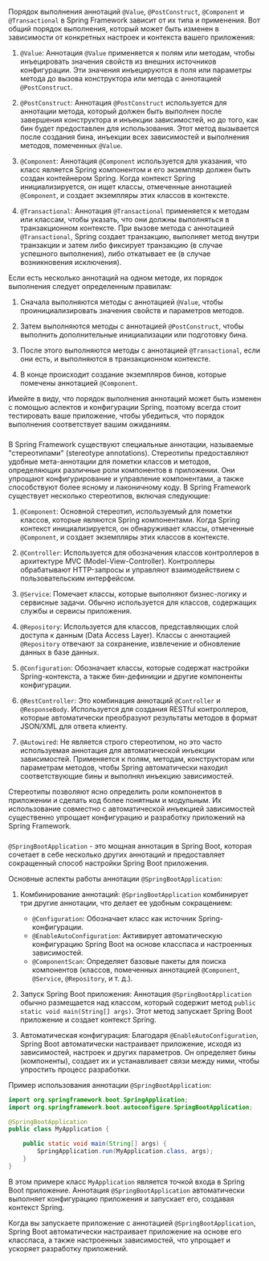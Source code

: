 Порядок выполнения аннотаций `@Value`, `@PostConstruct`, `@Component` и `@Transactional` в Spring Framework зависит от их типа и применения. Вот общий порядок выполнения, который может быть изменен в зависимости от конкретных настроек и контекста вашего приложения:

1. `@Value`: Аннотация `@Value` применяется к полям или методам, чтобы инъецировать значения свойств из внешних источников конфигурации. Эти значения инъецируются в поля или параметры метода до вызова конструктора или метода с аннотацией `@PostConstruct`.

2. `@PostConstruct`: Аннотация `@PostConstruct` используется для аннотации метода, который должен быть выполнен после завершения конструктора и инъекции зависимостей, но до того, как бин будет предоставлен для использования. Этот метод вызывается после создания бина, инъекции всех зависимостей и выполнения методов, помеченных `@Value`.

3. `@Component`: Аннотация `@Component` используется для указания, что класс является Spring компонентом и его экземпляр должен быть создан контейнером Spring. Когда контекст Spring инициализируется, он ищет классы, отмеченные аннотацией `@Component`, и создает экземпляры этих классов в контексте.

4. `@Transactional`: Аннотация `@Transactional` применяется к методам или классам, чтобы указать, что они должны выполняться в транзакционном контексте. При вызове метода с аннотацией `@Transactional`, Spring создает транзакцию, выполняет метод внутри транзакции и затем либо фиксирует транзакцию (в случае успешного выполнения), либо откатывает ее (в случае возникновения исключения).

Если есть несколько аннотаций на одном методе, их порядок выполнения следует определенным правилам:

1. Сначала выполняются методы с аннотацией `@Value`, чтобы проинициализировать значения свойств и параметров методов.

2. Затем выполняются методы с аннотацией `@PostConstruct`, чтобы выполнить дополнительные инициализации или подготовку бина.

3. После этого выполняются методы с аннотацией `@Transactional`, если они есть, и выполняются в транзакционном контексте.

4. В конце происходит создание экземпляров бинов, которые помечены аннотацией `@Component`.

Имейте в виду, что порядок выполнения аннотаций может быть изменен с помощью аспектов и конфигурации Spring, поэтому всегда стоит тестировать ваше приложение, чтобы убедиться, что порядок выполнения соответствует вашим ожиданиям.

###
В Spring Framework существуют специальные аннотации, называемые "стереотипами" (stereotype annotations). Стереотипы предоставляют удобные мета-аннотации для пометки классов и методов, определяющих различные роли компонентов в приложении. Они упрощают конфигурирование и управление компонентами, а также способствуют более ясному и лаконичному коду. В Spring Framework существует несколько стереотипов, включая следующие:

1. `@Component`: Основной стереотип, используемый для пометки классов, которые являются Spring компонентами. Когда Spring контекст инициализируется, он обнаруживает классы, отмеченные `@Component`, и создает экземпляры этих классов в контексте.

2. `@Controller`: Используется для обозначения классов контроллеров в архитектуре MVC (Model-View-Controller). Контроллеры обрабатывают HTTP-запросы и управляют взаимодействием с пользовательским интерфейсом.

3. `@Service`: Помечает классы, которые выполняют бизнес-логику и сервисные задачи. Обычно используется для классов, содержащих службы и сервисы приложения.

4. `@Repository`: Используется для классов, представляющих слой доступа к данным (Data Access Layer). Классы с аннотацией `@Repository` отвечают за сохранение, извлечение и обновление данных в базе данных.

5. `@Configuration`: Обозначает классы, которые содержат настройки Spring-контекста, а также бин-дефиниции и другие компоненты конфигурации.

6. `@RestController`: Это комбинация аннотаций `@Controller` и `@ResponseBody`. Используется для создания RESTful контроллеров, которые автоматически преобразуют результаты методов в формат JSON/XML для ответа клиенту.

7. `@Autowired`: Не является строго стереотипом, но это часто используемая аннотация для автоматической инъекции зависимостей. Применяется к полям, методам, конструкторам или параметрам методов, чтобы Spring автоматически находил соответствующие бины и выполнял инъекцию зависимостей.

Стереотипы позволяют ясно определить роли компонентов в приложении и сделать код более понятным и модульным. Их использование совместно с автоматической инъекцией зависимостей существенно упрощает конфигурацию и разработку приложений на Spring Framework.


###
`@SpringBootApplication` - это мощная аннотация в Spring Boot, которая сочетает в себе несколько других аннотаций и предоставляет сокращенный способ настройки Spring Boot приложения.

Основные аспекты работы аннотации `@SpringBootApplication`:

1. Комбинирование аннотаций: `@SpringBootApplication` комбинирует три другие аннотации, что делает ее удобным сокращением:
    - `@Configuration`: Обозначает класс как источник Spring-конфигурации.
    - `@EnableAutoConfiguration`: Активирует автоматическую конфигурацию Spring Boot на основе класспаса и настроенных зависимостей.
    - `@ComponentScan`: Определяет базовые пакеты для поиска компонентов (классов, помеченных аннотацией `@Component`, `@Service`, `@Repository`, и т. д.).

2. Запуск Spring Boot приложения: Аннотация `@SpringBootApplication` обычно размещается над классом, который содержит метод `public static void main(String[] args)`. Этот метод запускает Spring Boot приложение и создает контекст Spring.

3. Автоматическая конфигурация: Благодаря `@EnableAutoConfiguration`, Spring Boot автоматически настраивает приложение, исходя из зависимостей, настроек и других параметров. Он определяет бины (компоненты), создает их и устанавливает связи между ними, чтобы упростить процесс разработки.

Пример использования аннотации `@SpringBootApplication`:

```java
import org.springframework.boot.SpringApplication;
import org.springframework.boot.autoconfigure.SpringBootApplication;

@SpringBootApplication
public class MyApplication {

    public static void main(String[] args) {
        SpringApplication.run(MyApplication.class, args);
    }
}
```

В этом примере класс `MyApplication` является точкой входа в Spring Boot приложение. Аннотация `@SpringBootApplication` автоматически выполняет конфигурацию приложения и запускает его, создавая контекст Spring.

Когда вы запускаете приложение с аннотацией `@SpringBootApplication`, Spring Boot автоматически настраивает приложение на основе его класспаса, а также настроенных зависимостей, что упрощает и ускоряет разработку приложений.


###
